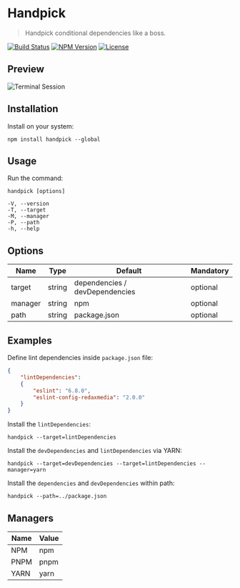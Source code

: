 Handpick
========

> Handpick conditional dependencies like a boss.

[![Build Status](https://img.shields.io/travis/redaxmedia/handpick.svg)](https://travis-ci.org/redaxmedia/handpick)
[![NPM Version](https://img.shields.io/npm/v/handpick.svg)](https://npmjs.com/package/handpick)
[![License](https://img.shields.io/npm/l/handpick.svg)](https://npmjs.com/package/handpick)


Preview
-------

![Terminal Session](https://raw.githubusercontent.com/redaxmedia/handpick/master/.github/terminal-session.svg?sanitize=true)


Installation
------------

Install on your system:

```
npm install handpick --global
```


Usage
-----

Run the command:

```
handpick [options]

-V, --version
-T, --target
-M, --manager
-P, --path
-h, --help
```


Options
-------

| Name    | Type    | Default                        | Mandatory |
|---------|---------|--------------------------------|-----------|
| target  | string  | dependencies / devDependencies | optional  |
| manager | string  | npm                            | optional  |
| path    | string  | package.json                   | optional  |


Examples
--------

Define lint dependencies inside `package.json` file:

```json
{
	"lintDependencies":
	{
		"eslint": "6.8.0",
		"eslint-config-redaxmedia": "2.0.0"
	}
}
```

Install the `lintDependencies`:

```
handpick --target=lintDependencies
```

Install the `devDependencies` and `lintDependencies` via YARN:

```
handpick --target=devDependencies --target=lintDependencies --manager=yarn
```

Install the `dependencies` and `devDependencies` within path:

```
handpick --path=../package.json
```


Managers
--------

| Name | Value |
|------|-------|
| NPM  | npm   |
| PNPM | pnpm  |
| YARN | yarn  |

